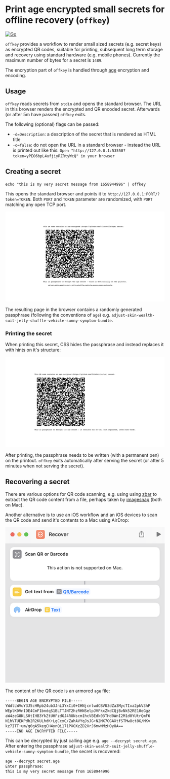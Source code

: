 # Print age encrypted small secrets for offline recovery (`offkey`)

[![Go](https://github.com/yawn/offkey/actions/workflows/go.yml/badge.svg)](https://github.com/yawn/offkey/actions/workflows/go.yml)

`offkey` provides a workflow to render small sized secrets (e.g. secret keys) as encrypted QR codes, suitable for printing, subsequent long term storage and recovery using standard hardware (e.g. mobile phones). Currently the maximum number of bytes for a secret is `1489`.

The encryption part of `offkey` is handled through [age](https://github.com/FiloSottile/age) encryption and encoding.

## Usage

`offkey` reads secrets from `stdin` and opens the standard browser. The URL in this browser renders the encrypted and QR encoded secret. Afterwards (or after 5m have passed) `offkey` exits.

The following (optional) flags can be passed:

- `-d=Description`: a description of the secret that is rendered as HTML title
- `-o=false`: do not open the URL in a standard browser - instead the URL is printed out like this: `Open "http://127.0.0.1:53550?token=yPEO6bpL4ufjiyRZRtyWcQ" in your browser`

## Creating a secret

`echo "this is my very secret message from 1658944996" | offkey`

This opens the standard browser and points it to `http://127.0.0.1:PORT/?token=TOKEN`. Both `PORT` and `TOKEN` parameter are randomized, with `PORT` matching any open TCP port.

![secret in the browser](.readme/secret-with-passphrase.png)

The resulting page in the browser contains a randomly generated passphrase (following the conventions of `age`) e.g. `adjust-skin-wealth-suit-jelly-shuffle-vehicle-sunny-symptom-bundle`.

### Printing the secret

When printing this secret, CSS hides the passphrase and instead replaces it with hints on it's structure:

![secret in the printer](.readme/secret-for-printing.png)

After printing, the passphrase needs to be written (with a permanent pen) on the printout. `offkey` exits automatically after serving the secret (or after 5 minutes when not serving the secret).

## Recovering a secret

There are various options for QR code scanning, e.g. using  using [zbar](https://formulae.brew.sh/formula/zbar) to extract the QR code content from a file, perhaps taken by [imagesnap](https://formulae.brew.sh/formula/imagesnap) (both on Mac).

Another alternative is to use an iOS workflow and an iOS devices to scan the QR code and send it's contents to a Mac using AirDrop:

![recovery with shortcuts](.readme/shortcuts.png)

The content of the QR code is an armored `age` file:

```
-----BEGIN AGE ENCRYPTED FILE-----
YWdlLWVuY3J5cHRpb24ub3JnL3YxCi0+IHNjcnlwdCBVU3dZa3MycTIxa2pkV3hP
WEplK0VnIDE4CmF1bndqS1BLTTJNT2hzRHNSelpJVFkxZkdCQjBvNk52RE10eGgz
aW4zeG8KLS0tIHB3YkZtUHFzdGJ4RUNscm1hcVBEdk03THd0WnI2M1d0YUtrQmF6
N1hVTUEKPdb2R2KULhdK+LgCcxC/ZahAVYqJsJG+N2MX7OGAXtfSTMw8ct8G/MKv
kz7ITT+um/g0gA5kegCH4ynQi171PXOXzZD2XrJ6mwNMzHOy8A==
-----END AGE ENCRYPTED FILE-----
```

This can be decrypted by just calling age e.g. `age --decrypt secret.age`. After entering the passphrase `adjust-skin-wealth-suit-jelly-shuffle-vehicle-sunny-symptom-bundle`, the secret is recovered:

```
age --decrypt secret.age 
Enter passphrase: 
this is my very secret message from 1658944996
```
